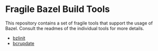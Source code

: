 # Fragile Bazel Build Tools

This repository contains a set of fragile tools that support the usage of Bazel.
Consult the readmes of the individual tools for more details.

- [bzlinit](bzlinit/README.md)
- [bcrupdate](bcrupdate/README.md)
